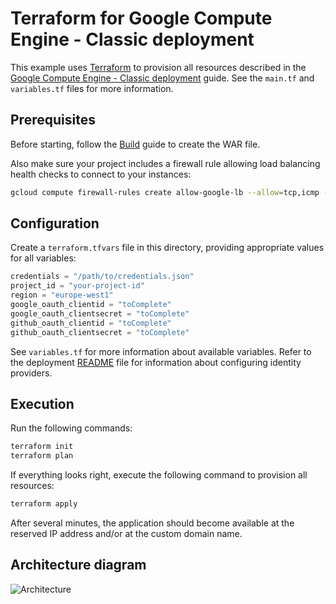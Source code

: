 # Terraform for Google Compute Engine - Classic deployment

This example uses [Terraform](https://terraform.io) to provision all resources described in the [Google Compute Engine - Classic deployment](../../gcp/gce-classic/README.md) guide. See the `main.tf` and `variables.tf` files for more information.

## Prerequisites

Before starting, follow the [Build](../../gcp/build/README.md) guide to create the WAR file.

Also make sure your project includes a firewall rule allowing load balancing health checks to connect to your instances:

```sh
gcloud compute firewall-rules create allow-google-lb --allow=tcp,icmp --source-ranges=35.191.0.0/16,209.85.152.0/22,209.85.204.0/22,35.191.0.0/16,130.211.0.0/22
```

## Configuration

Create a `terraform.tfvars` file in this directory, providing appropriate values for all variables:

```tf
credentials = "/path/to/credentials.json"
project_id = "your-project-id"
region = "europe-west1"
google_oauth_clientid = "toComplete"
google_oauth_clientsecret = "toComplete"
github_oauth_clientid = "toComplete"
github_oauth_clientsecret = "toComplete"
```

See `variables.tf` for more information about available variables.
Refer to the deployment [README](../../README.md) file for information about configuring identity providers.

## Execution

Run the following commands:

```sh
terraform init
terraform plan
```

If everything looks right, execute the following command to provision all resources:

```sh
terraform apply
```

After several minutes, the application should become available at the reserved IP address and/or at the custom domain name.

## Architecture diagram

![Architecture](../../gcp/gce-classic/architecture.png)
